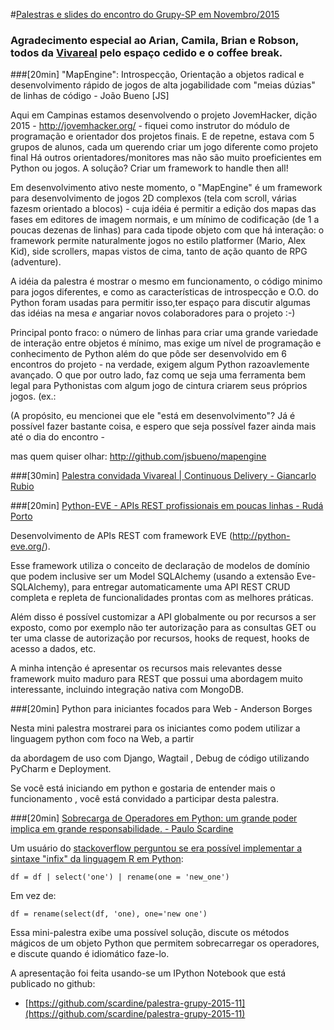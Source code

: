 #[Palestras e slides do encontro do Grupy-SP em Novembro/2015](http://www.meetup.com/pt/Grupy-SP/events/226536272/)

### Agradecimento especial ao Arian, Camila, Brian e Robson, todos da [Vivareal](http://www.vivareal.com.br/) pelo espaço cedido e o coffee break.

###[20min] "MapEngine": Introspecção, Orientação a objetos radical e desenvolvimento rápido de jogos de alta jogabilidade com "meias dúzias" de linhas de código - João Bueno [JS]  

Aqui em Campinas estamos desenvolvendo o projeto JovemHacker, dição 2015 - http://jovemhacker.org/ - fiquei como instrutor do módulo de programação e orientador dos projetos finais. E de repetne, estava com 5 grupos de alunos, cada um querendo criar um jogo diferente como projeto final Há outros orientadores/monitores mas não são muito proeficientes em Python ou jogos. A solução? Criar um framework to handle then all!

Em desenvolvimento ativo neste momento, o "MapEngine" é um framework para desenvolvimento de jogos 2D complexos (tela com scroll, várias fazesm orientado a blocos) - cuja idéia é permitir a edição dos mapas das fases em editores de imagem normais, e um mínimo de codificação (de 1 a poucas dezenas de linhas) para cada tipode objeto com que há interação: o framework permite naturalmente jogos no estilo platformer (Mario, Alex Kid), side scrollers, mapas vistos de cima, tanto de ação quanto de RPG (adventure). 

A idéia da palestra é mostrar o mesmo em funcionamento,  o código minimo para jogos diferentes, e como as características de introspecção e O.O. do Python foram usadas para permitir isso,ter espaço para discutir algumas das idéias na mesa _e_ angariar novos colaboradores para o projeto :-)

Principal ponto fraco: o número de linhas para criar uma grande variedade de interação entre objetos é mínimo, mas exige um nível de programação e conhecimento de Python além do que pôde ser desenvolvido em 6 encontros do projeto - na verdade, exigem algum Python razoavlemente avançado. O que por outro lado, faz comq ue seja uma ferramenta bem legal para Pythonistas com algum jogo de cintura criarem seus próprios jogos. (ex.: 

(A propósito, eu mencionei que ele "está em desenvolvimento"?  Já é possível fazer bastante coisa, e espero que seja possível fazer ainda mais até o dia do encontro -

mas quem quiser olhar: http://github.com/jsbueno/mapengine

###[30min] [Palestra convidada Vivareal | Continuous Delivery - Giancarlo Rubio](https://github.com/gianrubio/grupy-CI)

###[20min] [Python-EVE - APIs REST profissionais em poucas linhas - Rudá Porto](http://pt.slideshare.net/rudaporto/python-eve-apis-restful-profissionais-em-poucas-linhas)

Desenvolvimento de APIs REST com framework EVE (http://python-eve.org/).

Esse framework utiliza o conceito de declaração de modelos de domínio que podem inclusive ser um Model SQLAlchemy (usando a extensão Eve-SQLAlchemy), para entregar automaticamente uma API REST CRUD completa e repleta de funcionalidades prontas com as melhores práticas.

Além disso é possível customizar a API globalmente ou por recursos a ser exposto, como por exemplo não ter autorização para as consultas GET ou ter uma classe de autorização por recursos, hooks de request, hooks de acesso a dados, etc.

A minha intenção é apresentar os recursos mais relevantes desse framework muito maduro para REST que possui uma abordagem muito interessante, incluindo integração nativa com MongoDB.

###[20min] Python para iniciantes focados para Web - Anderson Borges 

Nesta mini palestra mostrarei para os iniciantes  como podem utilizar  a linguagem python com foco na Web, a partir 

da abordagem de uso com Django, Wagtail , Debug de código utilizando PyCharm e Deployment.

Se você está iniciando em python e gostaria de entender mais o funcionamento , você está convidado a participar desta palestra.

###[20min] [Sobrecarga de Operadores em Python: um grande poder implica em grande responsabilidade. - Paulo Scardine](http://nbviewer.ipython.org/github/scardine/palestra-grupy-2015-11/blob/master/Sobrecarga-de-operadores-em-Python.ipynb)

Um usuário do [stackoverflow perguntou se era possível implementar a sintaxe "infix" da linguagem R em Python](http://stackoverflow.com/questions/33658355/piping-output-from-one-function-to-another-using-python-infix-syntax):


    df = df | select('one') | rename(one = 'new_one')

Em vez de:


    df = rename(select(df, 'one), one='new one')

Essa mini-palestra exibe uma possível solução, discute os métodos mágicos de um objeto Python que permitem sobrecarregar os operadores, e discute quando é idiomático faze-lo.

A apresentação foi feita usando-se um IPython Notebook que está publicado no github:

 * [https://github.com/scardine/palestra-grupy-2015-11](https://github.com/scardine/palestra-grupy-2015-11)
